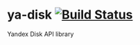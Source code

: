 # ya-disk [![Build Status](https://travis-ci.org/RomiC/ya-disk.svg?branch=master)](https://travis-ci.org/RomiC/ya-disk)
Yandex Disk API library
